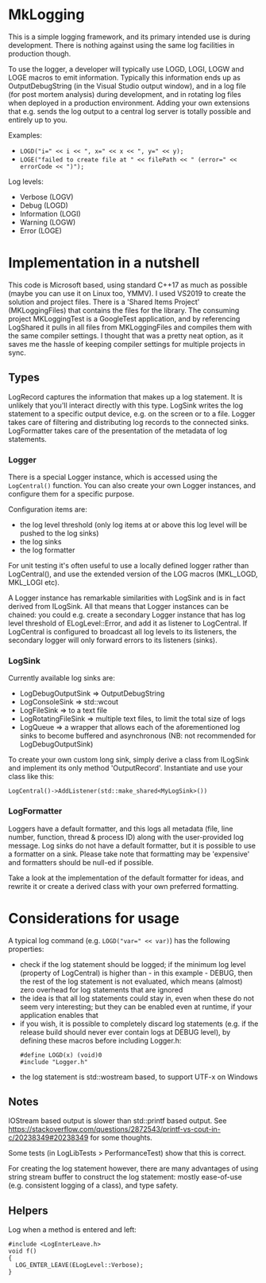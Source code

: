 # MkLogging

This is a simple logging framework, and its primary intended use is during development. There is nothing against using the same log facilities in production though.

To use the logger, a developer will typically use LOGD, LOGI, LOGW and LOGE macros to emit information. Typically this information ends up as OutputDebugString (in the Visual Studio output window), and in a log file (for post mortem analysis) during development, and in rotating log files when deployed in a production environment. Adding your own extensions that e.g. sends the log output to a central log server is totally possible and entirely up to you.

Examples:
- `LOGD("i=" << i << ", x=" << x << ", y=" << y);`
- `LOGE("failed to create file at " << filePath << " (error=" << errorCode << ")");`

Log levels:
- Verbose (LOGV)
- Debug (LOGD)
- Information (LOGI)
- Warning (LOGW)
- Error (LOGE)

# Implementation in a nutshell

This code is Microsoft based, using standard C++17 as much as possible (maybe you can use it on Linux too, YMMV). I used VS2019 to create the solution and project files. There is a 'Shared Items Project' (MKLoggingFiles) that contains the files for the library. The consuming project MKLoggingTest is a GoogleTest application, and by referencing LogShared it pulls in all files from MKLoggingFiles and compiles them with the same compiler settings. I thought that was a pretty neat option, as it saves me the hassle of keeping compiler settings for multiple projects in sync.

## Types
LogRecord captures the information that makes up a log statement. It is unlikely that you'll interact directly with this type.
LogSink writes the log statement to a specific output device, e.g. on the screen or to a file.
Logger takes care of filtering and distributing log records to the connected sinks.
LogFormatter takes care of the presentation of the metadata of log statements.

### Logger
There is a special Logger instance, which is accessed using the `LogCentral()` function. You can also create your own Logger instances, and configure them for a specific purpose.

Configuration items are:
- the log level threshold (only log items at or above this log level will be pushed to the log sinks)
- the log sinks
- the log formatter

For unit testing it's often useful to use a locally defined logger rather than LogCentral(), and use the extended version of the LOG macros (MKL_LOGD, MKL_LOGI etc).

A Logger instance has remarkable similarities with LogSink and is in fact derived from ILogSink. All that means that Logger instances can be chained: you could e.g. create a secondary Logger instance that has log level threshold of ELogLevel::Error, and add it as listener to LogCentral. If LogCentral is configured to broadcast all log levels to its listeners, the secondary logger will only forward errors to its listeners (sinks).

### LogSink
Currently available log sinks are:
 - LogDebugOutputSink => OutputDebugString
 - LogConsoleSink => std::wcout
 - LogFileSink => to a text file
 - LogRotatingFileSink => multiple text files, to limit the total size of logs
 - LogQueue => a wrapper that allows each of the aforementioned log sinks to become buffered and asynchronous (NB: not recommended for LogDebugOutputSink)

 To create your own custom long sink, simply derive a class from ILogSink and implement its only method 'OutputRecord'. Instantiate and use your class like this:

   `LogCentral()->AddListener(std::make_shared<MyLogSink>())`

### LogFormatter
Loggers have a default formatter, and this logs all metadata (file, line number, function, thread & process ID) along with the user-provided log message. Log sinks do not have a default formatter, but it is possible to use a formatter on a sink. Please take note that formatting may be 'expensive' and formatters should be null-ed if possible.

Take a look at the implementation of the default formatter for ideas, and rewrite it or create a derived class with your own preferred formatting.

# Considerations for usage

A typical log command (e.g. `LOGD("var=" << var)`) has the following properties:
- check if the log statement should be logged; if the minimum log level (property of LogCentral) is higher than - in this example - DEBUG, then the rest of the log statement is not evaluated, which means (almost) zero overhead for log statements that are ignored
- the idea is that all log statements could stay in, even when these do not seem very interesting; but they can be enabled even at runtime, if your application enables that
- if you wish, it is possible to completely discard log statements (e.g. if the release build should never ever contain logs at DEBUG level), by defining these macros before including Logger.h:
  ```
  #define LOGD(x) (void)0
  #include "Logger.h"
  ```
- the log statement is std::wostream based, to support UTF-x on Windows

## Notes

IOStream based output is slower than std::printf based output.
See https://stackoverflow.com/questions/2872543/printf-vs-cout-in-c/20238349#20238349 for some thoughts.

Some tests (in LogLibTests > PerformanceTest) show that this is correct.

For creating the log statement however, there are many advantages of using string stream buffer to construct the log statement: mostly ease-of-use (e.g. consistent logging of a class), and type safety.

## Helpers

Log when a method is entered and left:
```
#include <LogEnterLeave.h>
void f()
{
  LOG_ENTER_LEAVE(ELogLevel::Verbose);
}
```
